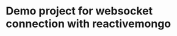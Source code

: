 # Demo project for websocket connection with reactivemongo


<!-- tags: play, play-framework, mongodb, mongo -->
